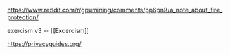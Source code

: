 https://www.reddit.com/r/gpumining/comments/pp6pn9/a_note_about_fire_protection/

exercism v3 -- [[Excercism]]

https://privacyguides.org/